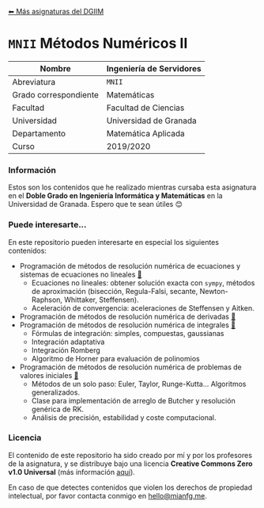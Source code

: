 [⬅ Más asignaturas del DGIIM](https://github.com/mianfg/DGIIM)

# `MNII` Métodos Numéricos II

| Nombre                | Ingeniería de Servidores |
| --------------------- | ------------------------ |
| Abreviatura           | `MNII`                   |
| Grado correspondiente | Matemáticas              |
| Facultad              | Facultad de Ciencias     |
| Universidad           | Universidad de Granada   |
| Departamento          | Matemática Aplicada      |
| Curso                 | 2019/2020                |

### Información

Estos son los contenidos que he realizado mientras cursaba esta asignatura en el **Doble Grado en Ingeniería Informática y Matemáticas** en la Universidad de Granada. Espero que te sean útiles 😊

### Puede interesarte...

En este repositorio pueden interesarte en especial los siguientes contenidos:

* Programación de métodos de resolución numérica de ecuaciones y sistemas de ecuaciones no lineales [🔗](./Prácticas/practica1.ipynb)
  * Ecuaciones no lineales: obtener solución exacta con `sympy`, métodos de aproximación (bisección, Regula-Falsi, secante, Newton-Raphson, Whittaker, Steffensen).
  * Aceleración de convergencia: aceleraciones de Steffensen y Aitken.
* Programación de métodos de resolución numérica de derivadas [🔗](./Prácticas/practica2.ipynb)
* Programación de métodos de resolución numérica de integrales [🔗](./Prácticas/practica2.ipynb)
  * Fórmulas de integración: simples, compuestas, gaussianas
  * Integración adaptativa
  * Integración Romberg
  * Algoritmo de Horner para evaluación de polinomios
* Programación de métodos de resolución numérica de problemas de valores iniciales [🔗](./Prácticas/practica3.ipynb)
  * Métodos de un solo paso: Euler, Taylor, Runge-Kutta... Algoritmos generalizados.
  * Clase para implementación de arreglo de Butcher y resolución genérica de RK.
  * Análisis de precisión, estabilidad y coste computacional.

### Licencia

El contenido de este repositorio ha sido creado por mí y por los profesores de la asignatura, y se distribuye bajo una licencia **Creative Commons Zero v1.0 Universal** (más información [aquí](./LICENSE)).

En caso de que detectes contenidos que violen los derechos de propiedad intelectual, por favor contacta conmigo en [hello@mianfg.me](mailto:hello@mianfg.me).
